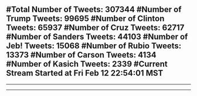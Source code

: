 #Total Number of Tweets: 307344 
#Number of Trump Tweets: 99695
#Number of Clinton Tweets: 65937
#Number of Cruz Tweets: 62717
#Number of Sanders Tweets: 44103
#Number of Jeb! Tweets: 15068
#Number of Rubio Tweets: 13373
#Number of Carson Tweets: 4134
#Number of Kasich Tweets: 2339
#Current Stream Started at Fri Feb 12 22:54:01 MST
---
---
---
